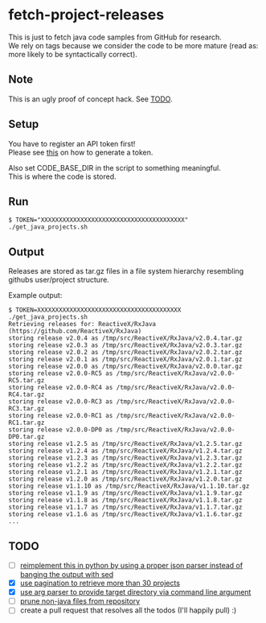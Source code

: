 # fetch-project-releases
This is just to fetch java code samples from GitHub for research.  
We rely on tags because we consider the code to be more mature (read as: more likely to be syntactically correct).

## Note
This is an ugly proof of concept hack. See [TODO](#todo).

## Setup
You have to register an API token first!  
Please see [this](https://help.github.com/articles/creating-an-access-token-for-command-line-use/) on how to generate a token.

Also set CODE_BASE_DIR in the script to something meaningful.  
This is where the code is stored.

## Run
`$ TOKEN="XXXXXXXXXXXXXXXXXXXXXXXXXXXXXXXXXXXXXXXX" ./get_java_projects.sh`

## Output
Releases are stored as tar.gz files in a file system hierarchy resembling githubs user/project structure.

Example output:
```
$ TOKEN=XXXXXXXXXXXXXXXXXXXXXXXXXXXXXXXXXXXXXXXX ./get_java_projects.sh
Retrieving releases for: ReactiveX/RxJava (https://github.com/ReactiveX/RxJava)
storing release v2.0.4 as /tmp/src/ReactiveX/RxJava/v2.0.4.tar.gz
storing release v2.0.3 as /tmp/src/ReactiveX/RxJava/v2.0.3.tar.gz
storing release v2.0.2 as /tmp/src/ReactiveX/RxJava/v2.0.2.tar.gz
storing release v2.0.1 as /tmp/src/ReactiveX/RxJava/v2.0.1.tar.gz
storing release v2.0.0 as /tmp/src/ReactiveX/RxJava/v2.0.0.tar.gz
storing release v2.0.0-RC5 as /tmp/src/ReactiveX/RxJava/v2.0.0-RC5.tar.gz
storing release v2.0.0-RC4 as /tmp/src/ReactiveX/RxJava/v2.0.0-RC4.tar.gz
storing release v2.0.0-RC3 as /tmp/src/ReactiveX/RxJava/v2.0.0-RC3.tar.gz
storing release v2.0.0-RC1 as /tmp/src/ReactiveX/RxJava/v2.0.0-RC1.tar.gz
storing release v2.0.0-DP0 as /tmp/src/ReactiveX/RxJava/v2.0.0-DP0.tar.gz
storing release v1.2.5 as /tmp/src/ReactiveX/RxJava/v1.2.5.tar.gz
storing release v1.2.4 as /tmp/src/ReactiveX/RxJava/v1.2.4.tar.gz
storing release v1.2.3 as /tmp/src/ReactiveX/RxJava/v1.2.3.tar.gz
storing release v1.2.2 as /tmp/src/ReactiveX/RxJava/v1.2.2.tar.gz
storing release v1.2.1 as /tmp/src/ReactiveX/RxJava/v1.2.1.tar.gz
storing release v1.2.0 as /tmp/src/ReactiveX/RxJava/v1.2.0.tar.gz
storing release v1.1.10 as /tmp/src/ReactiveX/RxJava/v1.1.10.tar.gz
storing release v1.1.9 as /tmp/src/ReactiveX/RxJava/v1.1.9.tar.gz
storing release v1.1.8 as /tmp/src/ReactiveX/RxJava/v1.1.8.tar.gz
storing release v1.1.7 as /tmp/src/ReactiveX/RxJava/v1.1.7.tar.gz
storing release v1.1.6 as /tmp/src/ReactiveX/RxJava/v1.1.6.tar.gz
...
```

## TODO
- [ ] [reimplement this in python by using a proper json parser instead of banging the output with sed](/../../issues/4)
- [x] [use pagination to retrieve more than 30 projects](/../../issues/1)
- [x] [use arg parser to provide target directory via command line argument](/../../issues/2)
- [ ] [prune non-java files from repository](/../../issues/3)
- [ ] create a pull request that resolves all the todos (I'll happily pull) :)
